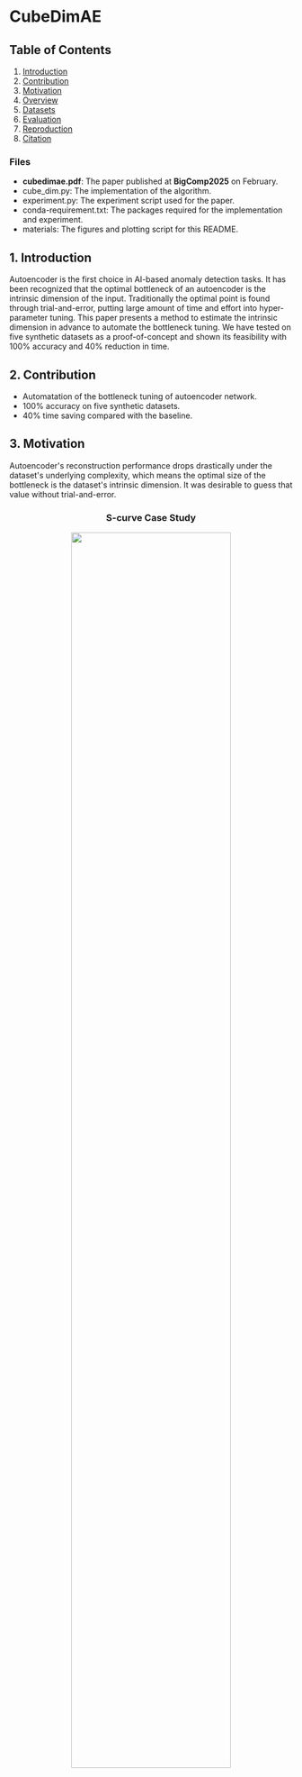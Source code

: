 # CubeDimAE



## Table of Contents


1. [Introduction](#1-introduction)
2. [Contribution](#2-contribution)
3. [Motivation](#3-motivation)
4. [Overview](#4-overview)
5. [Datasets](#5-datasets)
6. [Evaluation](#6-evaluation)
7. [Reproduction](#7-reproduction)
8. [Citation](#8-citation)


### Files

- **cubedimae.pdf**: The paper published at **BigComp2025** on February.
- cube_dim.py: The implementation of the algorithm.
- experiment.py: The experiment script used for the paper.
- conda-requirement.txt: The packages required for the implementation and experiment.
- materials: The figures and plotting script for this README.



## 1. Introduction


Autoencoder is the first choice in AI-based anomaly detection tasks. It has been recognized that the optimal bottleneck of an autoencoder is the intrinsic dimension of the input. Traditionally the optimal point is found through trial-and-error, putting large amount of time and effort into hyper-parameter tuning. This paper presents a method to estimate the intrinsic dimension in advance to automate the bottleneck tuning. We have tested on five synthetic datasets as a proof-of-concept and shown its feasibility with 100% accuracy and 40% reduction in time.



## 2. Contribution


- Automatation of the bottleneck tuning of autoencoder network.
- 100% accuracy on five synthetic datasets.
- 40% time saving compared with the baseline.



## 3. Motivation


Autoencoder's reconstruction performance drops drastically under the dataset's underlying complexity, which means the optimal size of the bottleneck is the dataset's intrinsic dimension. It was desirable to guess that value without trial-and-error.


<div align="center">

### S-curve Case Study

<p align="center">
  <img width="75%" src="materials/readme_figures/case_study.png">
</p>

</div>



&nbsp;
## 4. Overview


To describe the algorithm in an intuitive manner,

1. Introduce a cubic grid on the data space.
2. "Color" the non-empty regions.
4. For every cube, count the adjacent cubes.
5. If the average count is near `3 ** k - 1`, we conclude the intrinsic dimension is *k*.

The rationale behind the expression is described in the paper in detail.


!['materials/readme_figures/overview.png' not found](materials/readme_figures/overview.png)



## 5. Datasets


Below are datasets used in the experiments.

1. S-curve (2-dimensional)
2. Swiss roll (2-dimensional)
3. Möbius strip (2-dimensional)
4. Hollow sphere (2-dimensional)
5. Solid sphere (3-dimensional)

They are toy datasets whose complexities, or intrinsic dimensions, we all agree on.


!['materials/readme_figures/datasets.png' not found](materials/readme_figures/datasets.png)



## 6. Evaluation


### Accuracy


The algorithm correctly estimated the dimensions of all the datasets.


<div align="center">

| Dataset | Dimension | Estimated (exact) |
| --- | --- | --- |
| S curve | 2 | 2 (2.27) |
| Swiss roll | 2 | 2 (2.26) |
| Möbius strip | 2 | 2 (2.25) |
| Hollow sphere | 2 | 2 (2.33) |
| Solid sphere | 3 | 3 (2.87) |

</div>


### Efficiency


When we do not know the proper latent dimension for the input dataset, we would try every possible values. However, we can save significant amount of time training if we know the optimal size of the bottleneck in advance.

- baseline: Trying every possible value, from 1 to 3.
- **CubeDimAE**: Dimension estimation, followed by training the autoencoder *only* *once*.


<div align="center">

### Baseline

| Dataset | AE1 | AE2 | AE3 | Total (*s*) |
| --- | --- | --- | --- | --- |
| S curve | 7.29 | 7.25 | 7.66 | 22.2 |
| Swiss roll | 6.92 | 7.06 | 7.34 | 21.32 |
| Möbius strip | 6.94 | 7.08 | 7.32 | 21.34 |
| Hollow sphere | 7.06 | 7.07 | 7.35 | 21.48 |
| Solid sphere | 6.97 | 7.09 | 7.33 | 21.39 |


### CubeDimAE (≈40% saved)

| Dataset | Estimation | AE | Total (*s*) |
| --- | --- | --- | --- |
| S curve | 3.2 | 7.25 | 10.45 |
| Swiss roll | 5.42 | 7.06 | 12.48 |
| Möbius strip | 3.03 | 7.08 | 10.11 |
| Hollow sphere | 5.67 | 7.07 | 12.74 |
| Solid sphere | 10.12 | 7.33 | 17.45 |

</div>



## 7. Reproduction


Experiments were run on a Macbook M2 pro.


> [!NOTE]
> *The scripts are supplementary and were designed for internal experiments.*


### Environment

Platform: 'darwin'
<br>Package Manager: Conda
<br>Packages:

```conda
python=3.11.0

numpy=1.23.5
matplotlib=3.9.2
tensorflow=2.12.0
tqdm=4.66.5
scikit-learn=1.5.2
```
Later versions and different platforms will likely have no issue.


### Run

```bash
conda update conda
conda create --name CubeDimAE --file conda-requirement.txt

python experiment.py
```



## 8. Citation


```bibtex
@inproceedings{kim2025cubedimae,
  title={CubeDimAE: Automatic Autoencoder Generation based on Dimension Estimation by Tessellation},
  author={Kim, Byungrok and Hwang, Myeong-Ha and Joo, Jeonghyun and Kwon, YooJin and Lee, Hyunwoo},
  booktitle={2025 IEEE International Conference on Big Data and Smart Computing (BigComp)},
  pages={20--25},
  year={2025},
  organization={IEEE}
}
```
